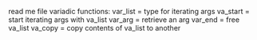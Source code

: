 read me file variadic functions: 
var_list = type for iterating args 
va_start = start iterating args with va_list
var_arg = retrieve an arg
var_end = free va_list
va_copy = copy contents of va_list to another
